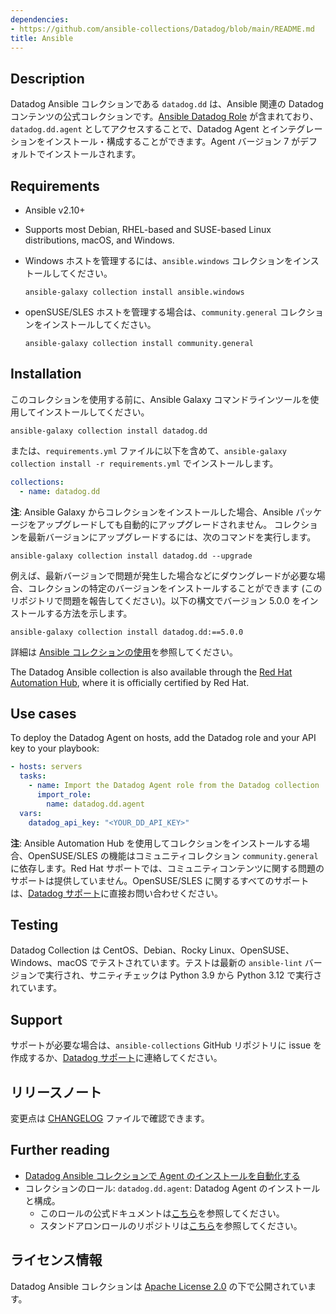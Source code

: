 ```yaml
---
dependencies:
- https://github.com/ansible-collections/Datadog/blob/main/README.md
title: Ansible
---
```

## Description

Datadog Ansible コレクションである `datadog.dd` は、Ansible 関連の Datadog コンテンツの公式コレクションです。[Ansible Datadog Role](https://github.com/DataDog/ansible-datadog/) が含まれており、`datadog.dd.agent` としてアクセスすることで、Datadog Agent とインテグレーションをインストール・構成することができます。Agent バージョン 7 がデフォルトでインストールされます。

## Requirements

- Ansible v2.10+
- Supports most Debian, RHEL-based and SUSE-based Linux distributions, macOS, and Windows.
- Windows ホストを管理するには、`ansible.windows` コレクションをインストールしてください。

  ```shell
  ansible-galaxy collection install ansible.windows
  ```
- openSUSE/SLES ホストを管理する場合は、`community.general` コレクションをインストールしてください。

  ```shell
  ansible-galaxy collection install community.general
  ```

## Installation

このコレクションを使用する前に、Ansible Galaxy コマンドラインツールを使用してインストールしてください。

```
ansible-galaxy collection install datadog.dd
```

または、`requirements.yml` ファイルに以下を含めて、`ansible-galaxy collection install -r requirements.yml` でインストールします。


```yaml
collections:
  - name: datadog.dd
```

**注**: Ansible Galaxy からコレクションをインストールした場合、Ansible パッケージをアップグレードしても自動的にアップグレードされません。
コレクションを最新バージョンにアップグレードするには、次のコマンドを実行します。

```
ansible-galaxy collection install datadog.dd --upgrade
```

例えば、最新バージョンで問題が発生した場合などにダウングレードが必要な場合、コレクションの特定のバージョンをインストールすることができます (このリポジトリで問題を報告してください)。以下の構文でバージョン 5.0.0 をインストールする方法を示します。

```
ansible-galaxy collection install datadog.dd:==5.0.0
```

詳細は [Ansible コレクションの使用](https://docs.ansible.com/ansible/devel/user_guide/collections_using.html)を参照してください。

The Datadog Ansible collection is also available through the [Red Hat Automation Hub](https://console.redhat.com/ansible/automation-hub/repo/published/datadog/dd/), where it is officially certified by Red Hat.

## Use cases

To deploy the Datadog Agent on hosts, add the Datadog role and your API key to your playbook:

```yaml
- hosts: servers
  tasks:
    - name: Import the Datadog Agent role from the Datadog collection
      import_role:
        name: datadog.dd.agent
  vars:
    datadog_api_key: "<YOUR_DD_API_KEY>"
```

**注**: Ansible Automation Hub を使用してコレクションをインストールする場合、OpenSUSE/SLES の機能はコミュニティコレクション `community.general` に依存します。Red Hat サポートでは、コミュニティコンテンツに関する問題のサポートは提供していません。OpenSUSE/SLES に関するすべてのサポートは、[Datadog サポート][1]に直接お問い合わせください。


## Testing

Datadog Collection は CentOS、Debian、Rocky Linux、OpenSUSE、Windows、macOS でテストされています。テストは最新の `ansible-lint` バージョンで実行され、サニティチェックは Python 3.9 から Python 3.12 で実行されています。

## Support

サポートが必要な場合は、`ansible-collections` GitHub リポジトリに issue を作成するか、[Datadog サポート][1]に連絡してください。

## リリースノート

変更点は [CHANGELOG][2] ファイルで確認できます。

## Further reading

- [Datadog Ansible コレクションで Agent のインストールを自動化する][6]
- コレクションのロール: `datadog.dd.agent`: Datadog Agent のインストールと構成。
  - このロールの公式ドキュメントは[こちら][3]を参照してください。
  - スタンドアロンロールのリポジトリは[こちら][4]を参照してください。

## ライセンス情報

Datadog Ansible コレクションは [Apache License 2.0][5] の下で公開されています。

[1]: https://docs.datadoghq.com/ja/help/
[2]: https://github.com/ansible-collections/Datadog/blob/main/CHANGELOG.rst
[3]: https://docs.datadoghq.com/ja/agent/guide/ansible_standalone_role/#setup
[4]: https://github.com/DataDog/ansible-datadog#readme
[5]: https://github.com/ansible-collections/Datadog/blob/main/LICENSE
[6]: https://www.datadoghq.com/blog/datadog-ansible-collection/